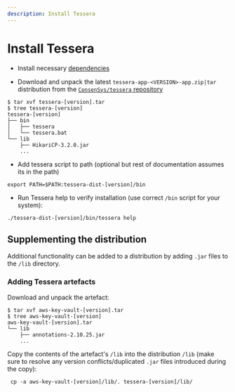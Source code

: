 ```yaml
---
description: Install Tessera
---
```


# Install Tessera

* Install necessary [dependencies](Dependencies.md)

* Download and unpack the latest `tessera-app-<VERSION>-app.zip|tar` distribution from the
    [`ConsenSys/tessera` repository](https://github.com/ConsenSys/tessera/releases/latest)

```shell
$ tar xvf tessera-[version].tar
$ tree tessera-[version]
tessera-[version]
├── bin
│   ├── tessera
│   └── tessera.bat
└── lib
    ├── HikariCP-3.2.0.jar
    ...
```

* Add tessera script to path (optional but rest of documentation assumes its in the path)

```shell
export PATH=$PATH:tessera-dist-[version]/bin
```

* Run Tessera help to verify installation (use correct `/bin` script for your system):

```shell
./tessera-dist-[version]/bin/tessera help
```

## Supplementing the distribution

Additional functionality can be added to a distribution by adding `.jar` files to the `/lib` directory.

### Adding Tessera artefacts

Download and unpack the artefact:

```shell
$ tar xvf aws-key-vault-[version].tar
$ tree aws-key-vault-[version]
aws-key-vault-[version].tar
└── lib
    ├── annotations-2.10.25.jar
    ...
```

Copy the contents of the artefact's `/lib` into the distribution `/lib` (make sure to resolve any version conflicts/duplicated `.jar` files introduced during the copy):

```shell
 cp -a aws-key-vault-[version]/lib/. tessera-[version]/lib/
```
